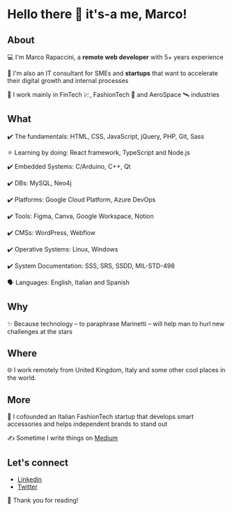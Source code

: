 # Hello there 👋 it's-a me, Marco!

## About
💻 I'm Marco Rapaccini, a **remote web developer** with 5+ years experience

🚀 I'm also an IT consultant for SMEs and **startups** that want to accelerate their digital growth and internal processes

🥼 I work mainly in FinTech 💹, FashionTech 👜 and AeroSpace 🛰️ industries

## What
✔️ The fundamentals: HTML, CSS, JavaScript, jQuery, PHP, Git, Sass

⚛️ Learning by doing: React framework, TypeScript and Node.js

✔️ Embedded Systems: C/Arduino, C++, Qt

✔️ DBs: MySQL, Neo4j

✔️ Platforms: Google Cloud Platform, Azure DevOps

✔️ Tools: Figma, Canva, Google Workspace, Notion

✔️ CMSs: WordPress, Webflow

✔️ Operative Systems: Linux, Windows

✔️ System Documentation: SSS, SRS, SSDD, MIL-STD-498

🗣️ Languages: English, Italian and Spanish

## Why
✨ Because technology – to paraphrase Marinetti – will help man to hurl new challenges at the stars

## Where
🌐 I work remotely from United Kingdom, Italy and some other cool places in the world.

## More
🦄 I cofounded an Italian FashionTech startup that develops smart accessories and helps independent brands to stand out

✍️ Sometime I write things on [Medium](https://rapaccinim.medium.com/)

## Let's connect
* [Linkedin](https://www.linkedin.com/in/marco-rapaccini/?locale=en_US)
* [Twitter](https://twitter.com/RapacciniM)

🙏 Thank you for reading!


<!--
**rapaccinim/rapaccinim** is a ✨ _special_ ✨ repository because its `README.md` (this file) appears on your GitHub profile.

Here are some ideas to get you started:

- 🔭 I’m currently working on ...
- 🌱 I’m currently learning ...
- 👯 I’m looking to collaborate on ...
- 🤔 I’m looking for help with ...
- 💬 Ask me about ...
- 📫 How to reach me: ...
- 😄 Pronouns: ...
- ⚡ Fun fact: ...
-->
